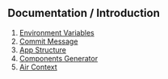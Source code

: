 ## Documentation / Introduction

1. <a href="../../../blob/master/apps/web/docs/environment-variables.md">Environment Variables</a>
2. <a href="../../../blob/master/apps/web/docs/commit-message.md">Commit Message</a>
3. <a href="../../../blob/master/apps/web/docs/app-structure.md">App Structure</a>
4. <a href="../../../blob/master/apps/web/docs/components-generator.md">Components Generator</a>
5. <a href="../../../blob/master/apps/web/docs/context.md">Air Context</a>
